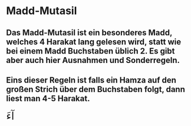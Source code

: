# Madd-Mutasil

## Das Madd-Mutasil ist ein besonderes Madd, welches 4 Harakat lang gelesen wird, statt wie bei einem Madd Buchstaben üblich 2. Es gibt aber auch hier Ausnahmen und Sonderregeln.

## Eins dieser Regeln ist falls ein Hamza auf den großen Strich über dem Buchstaben folgt, dann liest man 4-5 Harakat.

<span style="font-size: 22pt">آءَ</span>



